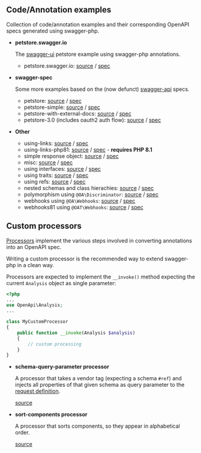 ## Code/Annotation examples

Collection of code/annotation examples and their corresponding OpenAPI specs generated using swagger-php.

* **petstore.swagger.io**

  The [swagger-ui](http://petstore.swagger.io/) petstore example using swagger-php annotations.

  * petstore.swagger.io: [source](petstore.swagger.io) / [spec](petstore.swagger.io/petstore.swagger.io.yaml)


* **swagger-spec**

  Some more examples based on the (now defunct) [swagger-api](https://github.com/swagger-api/) specs.

  * petstore: [source](swagger-spec/petstore) / [spec](swagger-spec/petstore/petstore.yaml)
  * petstore-simple: [source](swagger-spec/petstore-simple)
    / [spec](swagger-spec/petstore-simple/petstore-simple.yaml)
  * petstore-with-external-docs: [source](swagger-spec/petstore-with-external-docs)
    / [spec](swagger-spec/petstore-with-external-docs/petstore-with-external-docs.yaml)
  * petstore-3.0 (includes oauth2 auth flow): [source](petstore-3.0) / [spec](openapi-spec/petstore-3.0.yaml)


* **Other**

  * using-links: [source](using-links) / [spec](using-links/using-links.yaml)
  * using-links-php81: [source](using-links-php81) / [spec](using-links-php81/using-links-php81.yaml) - **requires PHP 8.1**
  * simple response object: [source](example-object) / [spec](example-object/example-object.yaml)
  * misc: [source](misc) / [spec](misc/misc.yaml)
  * using interfaces: [source](using-interfaces) / [spec](using-interfaces/using-interfaces.yaml)
  * using traits: [source](using-traits) / [spec](using-traits/using-traits.yaml)
  * using refs: [source](using-refs) / [spec](using-refs/using-refs.yaml)
  * nested schemas and class hierachies: [source](nesting) / [spec](nesting/nesting.yaml)
  * polymorphism using `@OA\Discriminator`: [source](polymorphism) / [spec](polymorphism/polymorphism.yaml)
  * webhooks using `@OA\Webhooks`: [source](webhooks) / [spec](webhooks/webhooks.yaml)
  * webhooks81 using `@OAT\Webhooks`: [source](webhooks81) / [spec](webhooks81/webhooks.yaml)


## Custom processors

[Processors](../src/Processors) implement the various steps involved in converting annotations into an OpenAPI spec.

Writing a custom processor is the recommended way to extend swagger-php in a clean way.

Processors are expected to implement the `__invoke()` method expecting the current `Analysis` object as single parameter:

```php
<?php
...
use OpenApi\Analysis;
...

class MyCustomProcessor
{
    public function __invoke(Analysis $analysis)
    {
        // custom processing
    }
}
```

* **schema-query-parameter processor**

  A processor that takes a vendor tag (expecting a schema `#ref`) and injects all properties of that given schema as
  query parameter to the [request definition](processors/schema-query-parameter/SchemaQueryParameter.php).

  [source](processors/schema-query-parameter)

* **sort-components processor**

  A processor that sorts components, so they appear in alphabetical order.

  [source](processors/sort-components)
